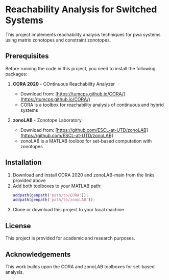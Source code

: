 # Reachability Analysis for Switched Systems

This project implements reachability analysis techniques for pwa systems using matrix zonotopes and constraint zonotopes.

## Prerequisites

Before running the code in this project, you need to install the following packages:

1. **CORA 2020** - COntinuous Reachability Analyzer
   - Download from: [https://tumcps.github.io/CORA/](https://tumcps.github.io/CORA/)
   - CORA is a toolbox for reachability analysis of continuous and hybrid systems

2. **zonoLAB** - Zonotope Laboratory
   - Download from: [https://github.com/ESCL-at-UTD/zonoLAB](https://github.com/ESCL-at-UTD/zonoLAB)
   - zonoLAB is a MATLAB toolbox for set-based computation with zonotopes

## Installation

1. Download and install CORA 2020 and zonoLAB-main from the links provided above
2. Add both toolboxes to your MATLAB path:
   ```matlab
   addpath(genpath('path/to/CORA'));
   addpath(genpath('path/to/zonoLAB'));
   ```
3. Clone or download this project to your local machine

## License

This project is provided for academic and research purposes.

## Acknowledgements

This work builds upon the CORA and zonoLAB toolboxes for set-based analysis.
